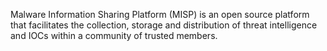 Malware Information Sharing Platform (MISP) is an open source platform that facilitates the collection, storage and distribution of threat intelligence and IOCs within a community of trusted members.